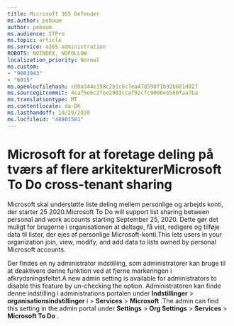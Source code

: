 ```yaml
---
title: Microsoft 365 Defender
ms.author: pebaum
author: pebaum
ms.audience: ITPro
ms.topic: article
ms.service: o365-administration
ROBOTS: NOINDEX, NOFOLLOW
localization_priority: Normal
ms.custom:
- "9003043"
- "6015"
ms.openlocfilehash: c08a344e198c2b1c6c7ea47d598f1b92b681d027
ms.sourcegitcommit: 4caf5e6c2fee2903ccaf92cfc9006eb580faa7ba
ms.translationtype: MT
ms.contentlocale: da-DK
ms.lasthandoff: 10/29/2020
ms.locfileid: "48801581"
---
```

# <a name="microsoft-to-do-cross-tenant-sharing"></a><span data-ttu-id="28970-102">Microsoft for at foretage deling på tværs af flere arkitekturer</span><span class="sxs-lookup"><span data-stu-id="28970-102">Microsoft To Do cross-tenant sharing</span></span>

<span data-ttu-id="28970-103">Microsoft skal understøtte liste deling mellem personlige og arbejds konti, der starter 25 2020.</span><span class="sxs-lookup"><span data-stu-id="28970-103">Microsoft To Do will support list sharing between personal and work accounts starting September 25, 2020.</span></span> <span data-ttu-id="28970-104">Dette gør det muligt for brugerne i organisationen at deltage, få vist, redigere og tilføje data til lister, der ejes af personlige Microsoft-konti.</span><span class="sxs-lookup"><span data-stu-id="28970-104">This lets users in your organization join, view, modify, and add data to lists owned by personal Microsoft accounts.</span></span>

<span data-ttu-id="28970-105">Der findes en ny administrator indstilling, som administratorer kan bruge til at deaktivere denne funktion ved at fjerne markeringen i afkrydsningsfeltet.</span><span class="sxs-lookup"><span data-stu-id="28970-105">A new admin setting is available for administrators to disable this feature by un-checking the option.</span></span>
<span data-ttu-id="28970-106">Administratoren kan finde denne indstilling i administrations portalen under **Indstillinger**  >  **organisationsindstillinger** i  >  **Services**  >  **Microsoft** .</span><span class="sxs-lookup"><span data-stu-id="28970-106">The admin can find this setting in the admin portal under **Settings** > **Org Settings** > **Services** > **Microsoft To Do** .</span></span>
